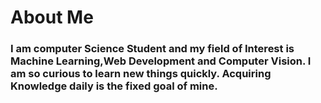 # About Me
### I am computer Science Student and my field of Interest is **Machine Learning,Web Development and Computer Vision.** I am so curious to learn new things quickly. Acquiring Knowledge daily is the fixed goal of mine.
